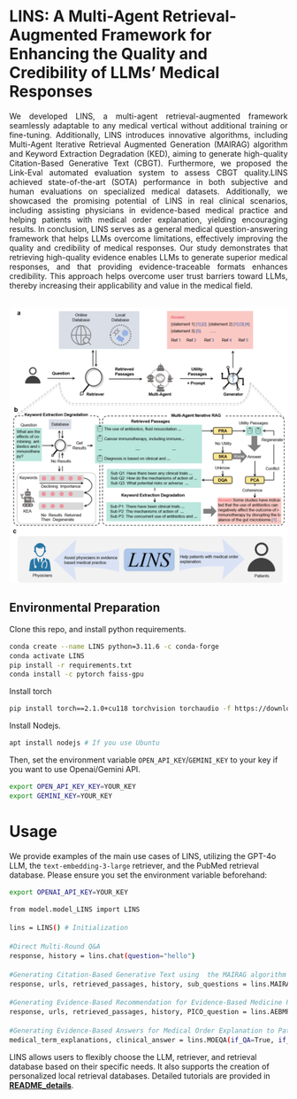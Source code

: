 <h1> LINS: A Multi-Agent Retrieval-Augmented Framework for Enhancing the Quality and Credibility of LLMs’ Medical Responses</h1>

<div align="justify">
We developed LINS, a multi-agent retrieval-augmented framework seamlessly adaptable to any medical vertical without additional training or fine-tuning. Additionally, LINS introduces innovative algorithms, including Multi-Agent Iterative Retrieval Augmented Generation (MAIRAG) algorithm and Keyword Extraction Degradation (KED), aiming to generate high-quality Citation-Based Generative Text (CBGT). Furthermore, we proposed the Link-Eval automated evaluation system to assess CBGT quality.LINS achieved state-of-the-art (SOTA) performance in both subjective and human evaluations on specialized medical datasets. Additionally, we showcased the promising potential of LINS in real clinical scenarios, including assisting physicians in evidence-based medical practice and helping patients with medical order explanation, yielding encouraging results. In conclusion, LINS serves as a general medical question-answering framework that helps LLMs overcome limitations, effectively improving the quality and credibility of medical responses. Our study demonstrates that retrieving high-quality evidence enables LLMs to generate superior medical responses, and that providing evidence-traceable formats enhances credibility. This approach helps overcome user trust barriers toward LLMs, thereby increasing their applicability and value in the medical field.
</div>

<br>

![paper](./assets/LINS.png)


## Environmental Preparation

Clone this repo, and install python requirements.

```bash
conda create --name LINS python=3.11.6 -c conda-forge
conda activate LINS
pip install -r requirements.txt
conda install -c pytorch faiss-gpu
```

Install torch
```bash
pip install torch==2.1.0+cu118 torchvision torchaudio -f https://download.pytorch.org/whl/cu118/torch_stable.html
```

Install Nodejs.

```bash
apt install nodejs # If you use Ubuntu
```

Then, set the environment variable `OPEN_API_KEY`/`GEMINI_KEY` to your key if you want to use Openai/Gemini API.

```bash
export OPEN_API_KEY_KEY=YOUR_KEY
export GEMINI_KEY=YOUR_KEY
```


# Usage 
We provide examples of the main use cases of LINS, utilizing the GPT-4o LLM, the `text-embedding-3-large` retriever, and the PubMed retrieval database. Please ensure you set the environment variable beforehand: 
```bash
export OPENAI_API_KEY=YOUR_KEY
```
```bash
from model.model_LINS import LINS

lins = LINS() # Initialization

#Direct Multi-Round Q&A
response, history = lins.chat(question="hello") 

#Generating Citation-Based Generative Text using  the MAIRAG algorithm
response, urls, retrieved_passages, history, sub_questions = lins.MAIRAG(question="For Parkinson's disease, whether prasinezumab showed greater benefits on motor signs progression in prespecified subgroups with faster motor progression?")

#Generating Evidence-Based Recommendation for Evidence-Based Medicine Practice
response, urls, retrieved_passages, history, PICO_question = lins.AEBMP(PICO_question="For Parkinson's disease, whether prasinezumab showed greater benefits on motor signs progression in prespecified subgroups with faster motor progression?", if_guidelines=False, patient_information="A 76-year-old female patient was admitted to the hospital due to \"numbness in the left lower limb for 1 year and involuntary tremors in the right lower limb for more than 3 months.\" The patient reported experiencing numbness in the left lower limb a year ago without any apparent trigger, for which no specific treatment was administered. Three months ago, she began experiencing involuntary tremors in the right lower limb without any apparent cause. The tremors intensified during moments of mental tension or emotional excitement and eased during sleep. Tremors were also observed in the right upper limb when holding objects, accompanied by difficulty initiating walking, feelings of fatigue, and memory decline, primarily affecting recent memory. She reported no additional symptoms, such as decreased sense of smell, shortness of breath, chest tightness, frequent nightmares, suspiciousness, or limb numbness. The patient sought medical attention at a local hospital, where she was diagnosed with \"Parkinson's disease\" and prescribed \"Tasud 50 mg, three times daily.\" Two months ago, she experienced a coma after taking the medication, with no response to external stimuli, and was urgently taken to the local hospital, where her blood glucose level was measured at 1.4 mmol/L. Her condition improved after receiving appropriate symptomatic treatment. She is currently taking \"Madopar 125 mg, three times daily\" regularly, is able to perform fine motor tasks adequately, and can manage daily activities independently. Since the onset of her illness, she has had a generally stable mental state, with a normal appetite, good sleep, bowel movements every 2-3 days, normal urination, and no significant changes in body weight.")

#Generating Evidence-Based Answers for Medical Order Explanation to Patients
medical_term_explanations, clinical_answer = lins.MOEQA(if_QA=True, if_explanation=True, question="Why do I have ischemic bowel disease?", explain_text="Preliminary Diagnosis: Ischemic Bowel Disease.\nManagement: Instructed patient to rest in bed, avoid stress, keep nil by mouth, provide continuous oxygen inhalation, fluid replacement to maintain water and electrolyte balance, use papaverine hydrochloride to relieve spasms and pain, dilate blood vessels to maintain blood flow, and observe symptoms the next day.", patient_information="Gender: Female, Age: 53 years\nChief Complaint: Admitted for \"recurrent abdominal pain and bloating for over 2 years.\"\nCurrent Illness History: The patient experienced abdominal pain 2 years ago, especially under the xiphoid process, presenting as intermittent dull pain and discomfort, with episodes lasting variable durations, aggravated after a full meal, accompanied by bloating, bitter mouth, fatigue, without cough or sputum, chills, or fever. Local hospital's gastroscopy diagnosed chronic gastritis, treated with oral Zhi Shu Kuang Zhong Capsules, Domperidone Tablets, etc. with symptoms improving occasionally but easily recurring. Four days ago, a broad-based polyp about 0.6 cm in diameter was found in the hepatic flexure and removed with endoscopic clipping, with no abnormalities observed in the rest of the colon and rectum; on the first postoperative day, the patient experienced abdominal cramps and frequent bloody stools.\nPast History: No history of hypertension, diabetes, coronary artery disease; no drug or food allergies, no history of ulcerative colitis or Crohn's disease, no history of hematological diseases.\nPhysical Examination: Pulse 71/min, Respiration 20/min, Blood pressure 120/80 mmHg (1 mmHg=0.133 kPa). Abdomen flat, no gastrointestinal shape or peristaltic wave observed, no abdominal wall varicosities, whole abdomen soft, tenderness under xiphoid and around navel, no rebound tenderness or muscle tension, liver and spleen not palpable below ribs. Murphy sign negative. Whole abdomen without palpable mass, shifting dullness negative, no knocking pain in liver and kidney areas, bowel sounds 4/min.\nAuxiliary Examination: No abnormalities in routine blood tests and coagulation function tests. Colonoscopy: diffuse dark red and purplish-red changes in descending colon and sigmoid colon mucosa, significant swelling with multiple patchy erosions and irregular shallow ulcers, bruising; observation of post-polypectomy site revealed a clip device in place, no bleeding points found; Abdominal enhanced CT: swelling of the descending and sigmoid colon with multiple small blood vessels showing around normally contrasting bowel segments, abdominal vascular CTA showed clear mesenteric artery and major branches, no thrombosis or significant stenosis noted.\nPreliminary Diagnosis: Ischemic Bowel Disease.\nManagement: Instructed patient to rest in bed, avoid stress, keep nil by mouth, provide continuous oxygen inhalation, fluid replacement to maintain water and electrolyte balance, use papaverine hydrochloride to relieve spasms and pain, dilate blood vessels to maintain blood flow, and observe symptoms the next day.")
```
LINS allows users to flexibly choose the LLM, retriever, and retrieval database based on their specific needs. It also supports the creation of personalized local retrieval databases. Detailed tutorials are provided in [**README_details**](./README_details.md).
